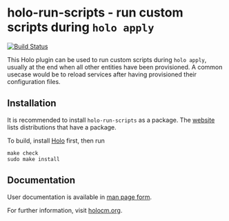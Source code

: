 # holo-run-scripts - run custom scripts during `holo apply`

[![Build Status](https://travis-ci.org/holocm/holo-run-scripts.svg?branch=master)](https://travis-ci.org/holocm/holo-run-scripts)

This Holo plugin can be used to run custom scripts during `holo apply`, usually
at the end when all other entities have been provisioned. A common usecase would
be to reload services after having provisioned their configuration files.

## Installation

It is recommended to install `holo-run-scripts` as a package. The
[website](http://holocm.org) lists distributions that have a package.

To build, install [Holo](https://github.com/holocm/holo) first, then run

```
make check
sudo make install
```

## Documentation

User documentation is available in [man page form](doc/holo-run-scripts.8.pod).

For further information, visit [holocm.org](http://holocm.org).
